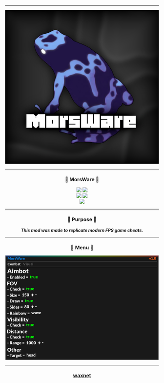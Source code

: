 -----

<p align="center">
  <kbd>
    <img src="https://raw.githubusercontent.com/waxnet/MorsWare/main/.github/workflows/icon.png">
  </kbd>
</p>

-----

### <p align="center">🍄 MorsWare 🍄</p>
<p align="center">
  <img src="https://img.shields.io/github/last-commit/waxnet/MorsWare">
  <img src="https://img.shields.io/github/license/waxnet/MorsWare">
  <br>
  <img src="https://img.shields.io/github/stars/waxnet/MorsWare">
  <img src="https://img.shields.io/github/forks/waxnet/MorsWare">
  <br>
  <img src="https://img.shields.io/github/languages/top/waxnet/MorsWare">
</p>

-----

### <p align="center">🤔 Purpose 🤔</p>
<p align="center"><i><b>
This mod was made to replicate modern FPS game cheats.
</b></i></p>

-----

### <p align="center">📜 Menu 📜</p>
<p align="center">
  <img src="https://raw.githubusercontent.com/waxnet/MorsWare/main/assets/media/menu.png">
</p>

-----

### <p align="center"><a href="https://github.com/waxnet">waxnet</a></p>
